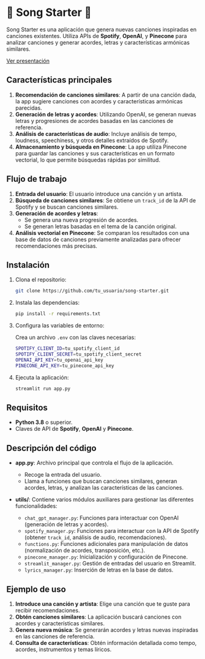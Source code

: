 # 🎵 Song Starter 🎵

Song Starter es una aplicación que genera nuevas canciones inspiradas en canciones existentes. Utiliza APIs de **Spotify**, **OpenAI**, y **Pinecone** para analizar canciones y generar acordes, letras y características armónicas similares.

[Ver presentación](https://www.canva.com/design/DAGUfInaVk4/zOztHx9kFZqp-x3njacQsA/view?utm_content=DAGUfInaVk4&utm_campaign=designshare&utm_medium=link&utm_source=editor)


## Características principales

1. **Recomendación de canciones similares**: A partir de una canción dada, la app sugiere canciones con acordes y características armónicas parecidas.
2. **Generación de letras y acordes**: Utilizando OpenAI, se generan nuevas letras y progresiones de acordes basadas en las canciones de referencia.
3. **Análisis de características de audio**: Incluye análisis de tempo, loudness, speechiness, y otros detalles extraídos de Spotify.
4. **Almacenamiento y búsqueda en Pinecone**: La app utiliza Pinecone para guardar las canciones y sus características en un formato vectorial, lo que permite búsquedas rápidas por similitud.

## Flujo de trabajo

1. **Entrada del usuario**: El usuario introduce una canción y un artista.
2. **Búsqueda de canciones similares**: Se obtiene un `track_id` de la API de Spotify y se buscan canciones similares.
3. **Generación de acordes y letras**:
   - Se genera una nueva progresión de acordes.
   - Se generan letras basadas en el tema de la canción original.
4. **Análisis vectorial en Pinecone**: Se comparan los resultados con una base de datos de canciones previamente analizadas para ofrecer recomendaciones más precisas.

## Instalación

1. Clona el repositorio:

    ```bash
    git clone https://github.com/tu_usuario/song-starter.git
    ```

2. Instala las dependencias:

    ```bash
    pip install -r requirements.txt
    ```

3. Configura las variables de entorno:

    Crea un archivo `.env` con las claves necesarias:

    ```bash
    SPOTIFY_CLIENT_ID=tu_spotify_client_id
    SPOTIFY_CLIENT_SECRET=tu_spotify_client_secret
    OPENAI_API_KEY=tu_openai_api_key
    PINECONE_API_KEY=tu_pinecone_api_key
    ```

4. Ejecuta la aplicación:

    ```bash
    streamlit run app.py
    ```

## Requisitos

- **Python 3.8** o superior.
- Claves de API de **Spotify**, **OpenAI** y **Pinecone**.

## Descripción del código

- **app.py**: Archivo principal que controla el flujo de la aplicación.
  - Recoge la entrada del usuario.
  - Llama a funciones que buscan canciones similares, generan acordes, letras, y analizan las características de las canciones.
  
- **utils/**: Contiene varios módulos auxiliares para gestionar las diferentes funcionalidades:
  - `chat_gpt_manager.py`: Funciones para interactuar con OpenAI (generación de letras y acordes).
  - `spotify_manager.py`: Funciones para interactuar con la API de Spotify (obtener `track_id`, análisis de audio, recomendaciones).
  - `functions.py`: Funciones adicionales para manipulación de datos (normalización de acordes, transposición, etc.).
  - `pinecone_manager.py`: Inicialización y configuración de Pinecone.
  - `streamlit_manager.py`: Gestión de entradas del usuario en Streamlit.
  - `lyrics_manager.py`: Inserción de letras en la base de datos.
  
## Ejemplo de uso

1. **Introduce una canción y artista**: Elige una canción que te guste para recibir recomendaciones.
2. **Obtén canciones similares**: La aplicación buscará canciones con acordes y características similares.
3. **Genera nueva música**: Se generarán acordes y letras nuevas inspiradas en las canciones de referencia.
4. **Consulta de características**: Obtén información detallada como tempo, acordes, instrumentos y temas líricos.
